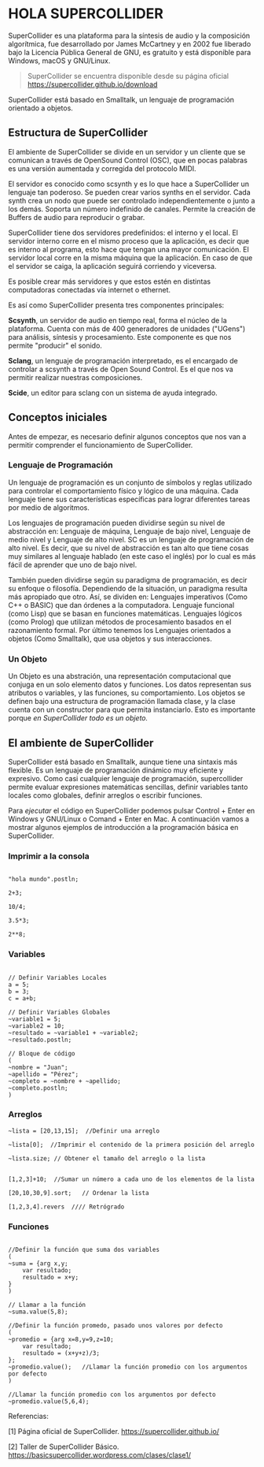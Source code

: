 # HOLA SUPERCOLLIDER
SuperCollider es una plataforma para la síntesis de audio y la composición algorítmica, fue desarrollado por James McCartney y en 2002 fue liberado bajo la Licencia Pública General de GNU, es gratuito y está disponible para Windows, macOS y GNU/Linux.

> SuperCollider se encuentra disponible desde su página oficial https://supercollider.github.io/download

SuperCollider está basado en Smalltalk, un lenguaje de programación orientado a objetos. 

## Estructura de SuperCollider

El ambiente de SuperCollider se divide en un servidor y un cliente que se comunican a través de OpenSound Control (OSC), que en pocas palabras es una versión aumentada y corregida del protocolo MIDI.

El servidor es conocido como scsynth y es lo que hace a SuperCollider un lenguaje tan poderoso. Se pueden crear varios synths en el servidor. Cada synth crea un nodo que puede ser controlado independientemente o junto a los demás. Soporta un número indefinido de canales. Permite la creación de Buffers de audio para reproducir o grabar. 

SuperCollider tiene dos servidores predefinidos: el interno y el local. El servidor interno corre en el mismo proceso que la aplicación, es decir que es interno al programa, esto hace que tengan una mayor comunicación. El servidor local corre en la misma máquina que la aplicación. En caso de que el servidor se caiga, la aplicación seguirá corriendo y viceversa.

Es posible crear más servidores y que estos estén en distintas computadoras conectadas vía internet o ethernet.

Es así como SuperCollider presenta tres componentes principales:

**Scsynth**, un servidor de audio en tiempo real, forma el núcleo de la plataforma. Cuenta con más de 400 generadores de unidades ("UGens") para análisis, síntesis y procesamiento. Este componente es que nos permite "producir" el sonido.

**Sclang**, un lenguaje de programación interpretado, es el encargado de controlar a scsynth a través de Open Sound Control. Es el que nos va permitir realizar nuestras composiciones.

**Scide**, un editor para sclang con un sistema de ayuda integrado.

## Conceptos iniciales

Antes de empezar, es necesario definir algunos conceptos que nos van a permitir comprender el funcionamiento de SuperCollider.

### Lenguaje de Programación
Un lenguaje de programación es un conjunto de  símbolos y reglas utilizado para controlar el comportamiento físico y lógico de una máquina. Cada lenguaje tiene sus características específicas para lograr diferentes tareas por medio de algoritmos.

Los lenguajes de programación pueden dividirse según su nivel de abstracción en: Lenguaje de máquina, Lenguaje de bajo nivel, Lenguaje de medio nivel y Lenguaje de alto nivel. SC es un lenguaje de programación de alto nivel. Es decir, que su nivel de abstracción es tan alto que tiene cosas muy similares al lenguaje hablado (en este caso el inglés) por lo cual es más fácil de aprender que uno de bajo nivel.

También pueden dividirse según su paradigma de programación, es decir su enfoque o filosofía. Dependiendo de la situación, un paradigma resulta más apropiado que otro. Así, se dividen en: Lenguajes imperativos (Como C++ o BASIC) que dan órdenes a la computadora. Lenguaje funcional (como Lisp) que se basan en funciones matemáticas. Lenguajes lógicos (como Prolog) que utilizan métodos de procesamiento basados en el razonamiento formal. Por último tenemos los Lenguajes orientados a objetos (Como Smalltalk), que usa objetos y sus interacciones.

### Un Objeto
Un Objeto es una abstración, una representación computacional que conjuga en un solo elemento datos y funciones. Los datos representan sus atributos o variables, y las funciones, su comportamiento. Los objetos se definen bajo una estructura de programación llamada clase, y la clase cuenta con un constructor para que permita instanciarlo.  Esto es importante porque *en SuperCollider todo es un objeto.* 


## El ambiente de SuperCollider

SuperCollider está basado en Smalltalk, aunque tiene una sintaxis más flexible. Es un lenguaje de programación dinámico muy eficiente y expresivo. Como casi cualquier lenguaje de programación, supercollider permite evaluar expresiones matemáticas sencillas, definir variables tanto locales como globales, definir arreglos o escribir funciones. 

Para *ejecutar* el código en SuperCollider podemos pulsar Control + Enter en Windows y GNU/Linux o Comand + Enter en Mac. A continuación vamos a mostrar algunos ejemplos de introducción a la programación básica en SuperCollider.


### Imprimir a la consola
~~~

"hola mundo".postln;

2+3;

10/4;

3.5*3;

2**8;

~~~

### Variables 

~~~

// Definir Variables Locales
a = 5;
b = 3;
c = a+b;

// Definir Variables Globales
~variable1 = 5;
~variable2 = 10;
~resultado = ~variable1 + ~variable2;
~resultado.postln;

// Bloque de código
(
~nombre = "Juan";
~apellido = "Pérez";
~completo = ~nombre + ~apellido;
~completo.postln;
)

~~~

### Arreglos
~~~
~lista = [20,13,15];  //Definir una arreglo

~lista[0];  //Imprimir el contenido de la primera posición del arreglo 

~lista.size; // Obtener el tamaño del arreglo o la lista


[1,2,3]+10;  //Sumar un número a cada uno de los elementos de la lista

[20,10,30,9].sort;   // Ordenar la lista

[1,2,3,4].revers  //// Retrógrado
~~~


### Funciones
~~~

//Definir la función que suma dos variables
(
~suma = {arg x,y;
	var resultado;
	resultado = x+y;
}
)

// Llamar a la función
~suma.value(5,8);

//Definir la función promedo, pasado unos valores por defecto
(
~promedio = {arg x=8,y=9,z=10;
	var resultado;
	resultado = (x+y+z)/3;
};
~promedio.value();   //Llamar la función promedio con los argumentos por defecto
)

//Llamar la función promedio con los argumentos por defecto
~promedio.value(5,6,4);

~~~

Referencias:

[1] Página oficial de SuperCollider. https://supercollider.github.io/

[2] Taller de SuperCollider Básico. https://basicsupercollider.wordpress.com/clases/clase1/

